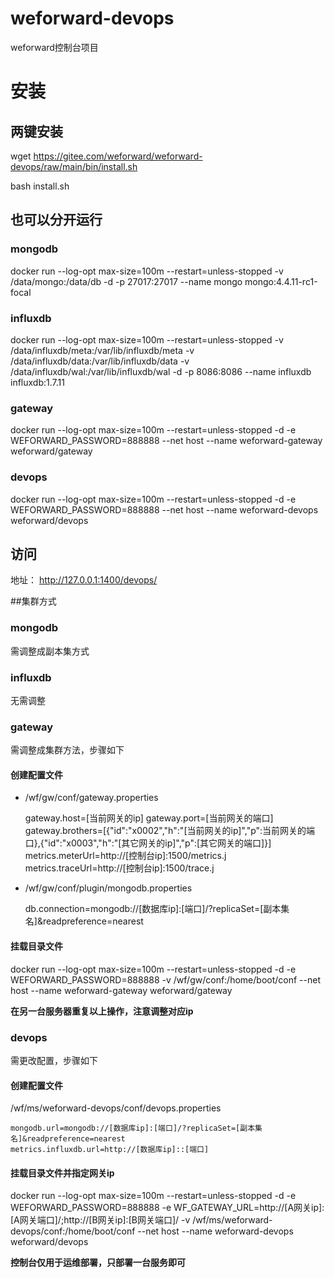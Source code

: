 # weforward-devops
weforward控制台项目

# 安装

## 两键安装
wget https://gitee.com/weforward/weforward-devops/raw/main/bin/install.sh 

bash install.sh

## 也可以分开运行

### mongodb
docker run --log-opt max-size=100m --restart=unless-stopped -v /data/mongo:/data/db -d -p 27017:27017 --name mongo mongo:4.4.11-rc1-focal

### influxdb
docker run --log-opt max-size=100m --restart=unless-stopped  -v /data/influxdb/meta:/var/lib/influxdb/meta  -v /data/influxdb/data:/var/lib/influxdb/data  -v /data/influxdb/wal:/var/lib/influxdb/wal -d -p 8086:8086 --name influxdb influxdb:1.7.11

### gateway
docker run  --log-opt max-size=100m --restart=unless-stopped -d -e WEFORWARD_PASSWORD=888888 --net host --name weforward-gateway weforward/gateway

### devops
docker run  --log-opt max-size=100m --restart=unless-stopped -d  -e WEFORWARD_PASSWORD=888888 --net host --name weforward-devops weforward/devops

## 访问

地址： http://127.0.0.1:1400/devops/


##集群方式

### mongodb
需调整成副本集方式

### influxdb
无需调整

### gateway
需调整成集群方法，步骤如下

#### 创建配置文件


- /wf/gw/conf/gateway.properties

	 gateway.host=[当前网关的ip]
	 gateway.port=[当前网关的端口]
	 gateway.brothers=[{"id":"x0002","h":"[当前网关的ip]","p":当前网关的端口},{"id":"x0003","h":"[其它网关的ip]","p":[其它网关的端口]}]
	 metrics.meterUrl=http://[控制台ip]:1500/metrics.j
	 metrics.traceUrl=http://[控制台ip]:1500/trace.j

- /wf/gw/conf/plugin/mongodb.properties
	
	db.connection=mongodb://[数据库ip]:[端口]/?replicaSet=[副本集名]&readpreference=nearest


#### 挂载目录文件

docker run  --log-opt max-size=100m --restart=unless-stopped -d -e WEFORWARD_PASSWORD=888888 -v /wf/gw/conf:/home/boot/conf --net host --name weforward-gateway weforward/gateway

**在另一台服务器重复以上操作，注意调整对应ip**

### devops
需更改配置，步骤如下

#### 创建配置文件
/wf/ms/weforward-devops/conf/devops.properties

	mongodb.url=mongodb://[数据库ip]:[端口]/?replicaSet=[副本集名]&readpreference=nearest
	metrics.influxdb.url=http://[数据库ip]::[端口]

#### 挂载目录文件并指定网关ip

docker run  --log-opt max-size=100m --restart=unless-stopped -d  -e WEFORWARD_PASSWORD=888888 -e WF_GATEWAY_URL=http://[A网关ip]:[A网关端口]/;http://[B网关ip]:[B网关端口]/ -v /wf/ms/weforward-devops/conf:/home/boot/conf --net host --name weforward-devops weforward/devops

**控制台仅用于运维部署，只部署一台服务即可**
